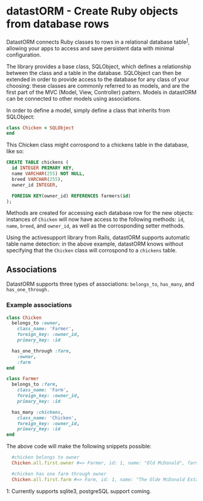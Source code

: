 # datastORM - Create Ruby objects from database rows

DatastORM connects Ruby classes to rows in a relational database table<sup>[1](#dbsupport)</sup>, allowing your apps to access and save persistent data with minimal configuration.

The library provides a base class, SQLObject, which defines a relationship between the class and a table in the database. SQLObject can then be extended in order to provide access to the database for any class of your choosing: these classes are commonly referred to as models, and are the first part of the MVC (Model, View, Controller) pattern. Models in datastORM can be connected to other models using associations.

In order to define a model, simply define a class that inherits from SQLObject:

```ruby
class Chicken < SQLObject
end
```

This Chicken class might corrospond to a chickens table in the database, like so:

```SQL
CREATE TABLE chickens (
  id INTEGER PRIMARY KEY,
  name VARCHAR(255) NOT NULL,
  breed VARCHAR(255),
  owner_id INTEGER,

  FOREIGN KEY(owner_id) REFERENCES farmers(id)
);
```

Methods are created for accessing each database row for the new objects: instances of `Chicken` will now have access to the following methods: `id`, `name`, `breed`, and `owner_id`, as well as the corrosponding setter methods.

Using the activesupport library from Rails, datastORM supports automatic table name detection: in the above example, datastORM knows without specifying that the `Chicken` class will corrospond to a `chickens` table.


## Associations

DatastORM supports three types of associations: `belongs_to`, `has_many`, and `has_one_through.`

### Example associations

```ruby
class Chicken
  belongs_to :owner,
    class_name: 'Farmer',
    foreign_key: :owner_id,
    primary_key: :id

  has_one_through :farm,
    :owner,
    :farm
end

class Farmer
  belongs_to :farm,
    class_name: 'Farm',
    foreign_key: :owner_id,
    primary_key: :id

  has_many :chickens,
    class_name: 'Chicken',
    foreign_key: :owner_id,
    primary_key: :id
end
```

The above code will make the following snippets possible:

```ruby
  #chicken belongs to owner
  Chicken.all.first.owner #=> Farmer, id: 1, name: "Old McDonald", farm_id: 1

  #chicken has one farm through owner
  Chicken.all.first.farm #=> Farm, id: 1, name: "The Olde McDonald Estate"
```




<a name='dbsupport'>1</a>: Currently supports sqlite3, postgreSQL support coming.
